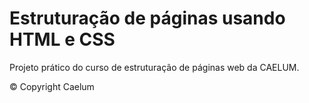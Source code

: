 # Estruturação de páginas usando HTML e CSS

Projeto prático do curso de estruturação de páginas web da CAELUM.

&copy; Copyright Caelum
